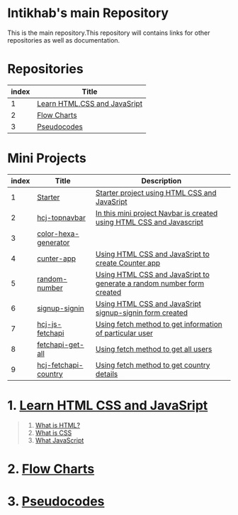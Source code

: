 # Intikhab's main Repository

This is the main repository.This repository will contains links for other repositories as well as documentation.

# Repositories

| index | Title |
| -------|-------|
| 1 | [Learn HTML,CSS and JavaSript](#Learn-HTML-CSS-JavaScript) |
| 2 | [Flow Charts](#Flow-Charts) |
| 3 | [Pseudocodes](#Pseudocodes) |

# Mini Projects

| index | Title |Description|
| -------|-------|-------|
| 1 | [Starter](https://github.com/intikhab-h-bhat/starter) |[Starter project using HTML CSS and JavaSript](https://intikhab-h-bhat.github.io/starter/src/)|
| 2 | [hcj-topnavbar](https://github.com/intikhab-h-bhat/hcj-topnavbar)|[In this mini project Navbar  is created using HTML CSS and Javascript](https://intikhab-h-bhat.github.io/hcj-topnavbar/src/)|
|3|[color-hexa-generator](https://github.com/intikhab-h-bhat/color-hexa-generator)|
|4|[cunter-app](https://github.com/intikhab-h-bhat/counter-app)|[Using HTML CSS and JavaSript to create Counter app](https://intikhab-h-bhat.github.io/counter-app/src/)
|5|[random-number](https://github.com/intikhab-h-bhat/random-number)|[Using HTML CSS and JavaSript to generate a random number form created](https://intikhab-h-bhat.github.io/random-number/src/)|
|6|[signup-signin](https://github.com/intikhab-h-bhat/signup-signin)|[Using HTML CSS and JavaSript signup-signin form created](https://intikhab-h-bhat.github.io/signup-signin/src/)|
|7|[hcj-js-fetchapi](https://github.com/intikhab-h-bhat/hcj-js-fetchapi)|[Using fetch method to get information of particular user ](https://intikhab-h-bhat.github.io/hcj-js-fetchapi/src/)
|8|[fetchapi-get-all](https://github.com/intikhab-h-bhat/fetchapi-get-all)| [Using fetch method to get all users](https://intikhab-h-bhat.github.io/fetchapi-get-all/src/)
|9|[hcj-fetchapi-country](https://github.com/intikhab-h-bhat/hcj-fetchapi-country)| [Using fetch method to get country details](https://intikhab-h-bhat.github.io/hcj-fetchapi-country/src/)
 

# 1. [Learn HTML CSS and JavaSript](https://github.com/intikhab-h-bhat/learn-html-css-javascript)

>1. [What is HTML?]()
>2. [What is CSS]()
>3. [What JavaScript]()

# 2. [Flow Charts](https://github.com/intikhab-h-bhat/Flowcharts)

# 3. [Pseudocodes](https://github.com/intikhab-h-bhat/Pseudocodes)
